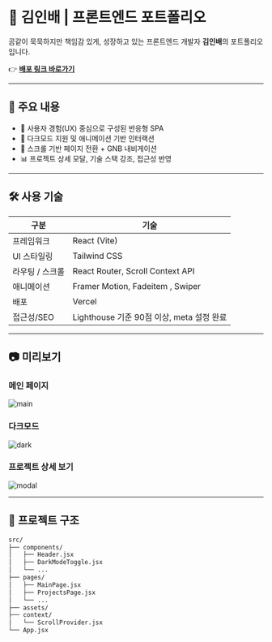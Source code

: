 # 🐻 김인배 | 프론트엔드 포트폴리오

곰같이 묵묵하지만 책임감 있게, 성장하고 있는 프론트엔드 개발자 **김인배**의 포트폴리오입니다.

👉 **[배포 링크 바로가기](https://inveloper.vercel.app)**

---

## 📌 주요 내용

- 🎯 사용자 경험(UX) 중심으로 구성된 반응형 SPA
- 🌙 다크모드 지원 및 애니메이션 기반 인터랙션
- 🧭 스크롤 기반 페이지 전환 + GNB 내비게이션
- 📊 프로젝트 상세 모달, 기술 스택 강조, 접근성 반영

---

## 🛠️ 사용 기술

| 구분            | 기술                                      |
| --------------- | ----------------------------------------- |
| 프레임워크      | React (Vite)                              |
| UI 스타일링     | Tailwind CSS                              |
| 라우팅 / 스크롤 | React Router, Scroll Context API          |
| 애니메이션      | Framer Motion, Fadeitem , Swiper          |
| 배포            | Vercel                                    |
| 접근성/SEO      | Lighthouse 기준 90점 이상, meta 설정 완료 |

---

## 📷 미리보기

### 메인 페이지

![main](./screenshots/main.png)

### 다크모드

![dark](./screenshots/dark.png)

### 프로젝트 상세 보기

![modal](./screenshots/modal.png)

---

## 📂 프로젝트 구조

```bash
src/
├── components/
│   ├── Header.jsx
│   ├── DarkModeToggle.jsx
│   └── ...
├── pages/
│   ├── MainPage.jsx
│   ├── ProjectsPage.jsx
│   └── ...
├── assets/
├── context/
│   └── ScrollProvider.jsx
└── App.jsx
```
